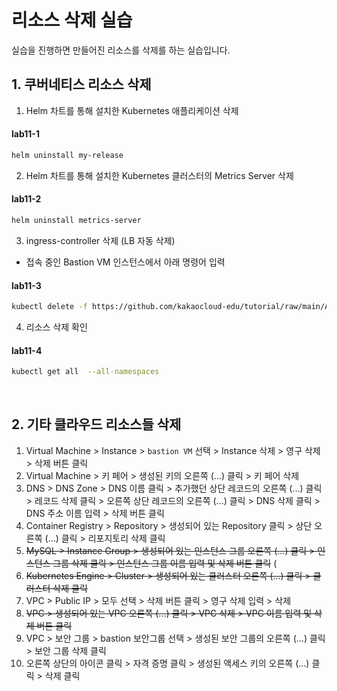 # 리소스 삭제 실습

실습을 진행하면 만들어진 리소스를 삭제를 하는 실습입니다.

## 1. 쿠버네티스 리소스 삭제
   1. Helm 차트를 통해 설치한 Kubernetes 애플리케이션 삭제
   #### **lab11-1**
   ```bash
   helm uninstall my-release
   ```
   2. Helm 차트를 통해 설치한 Kubernetes 클러스터의 Metrics Server 삭제
   #### **lab11-2**
   ```bash
   helm uninstall metrics-server
   ```
   3. ingress-controller 삭제 (LB 자동 삭제)
   - 접속 중인 Bastion VM 인스턴스에서 아래 명령어 입력
   #### **lab11-3**
   ```bash
   kubectl delete -f https://github.com/kakaocloud-edu/tutorial/raw/main/AdvancedCourse/src/manifests/ingress-nginx-controller.yaml
   ```
   
   4. 리소스 삭제 확인
   #### **lab11-4**
   ```bash
   kubectl get all  --all-namespaces
   ```
<br>

## 2. 기타 클라우드 리소스들 삭제
1. Virtual Machine > Instance > `bastion VM` 선택 > Instance 삭제 > 영구 삭제 > 삭제 버튼 클릭
2.  Virtual Machine > 키 페어 > 생성된 키의 오른쪽 (...) 클릭 > 키 페어 삭제
3. DNS > DNS Zone > DNS 이름 클릭 > 추가했던 상단 레코드의 오른쪽 (...) 클릭 > 레코드 삭제 클릭 >  오른쪽 상단 레코드의 오른쪽 (...) 클릭 >  DNS 삭제 클릭 > DNS 주소 이름 입력 > 삭제 버튼 클릭
4. Container Registry > Repository > 생성되어 있는 Repository 클릭 > 상단 오른쪽 (...) 클릭 > 리포지토리 삭제 클릭
5. ~~MySQL > Instance Group > 생성되어 있는 인스턴스 그룹 오른쪽 (...) 클릭 > 인스턴스 그룹 삭제 클릭 > 인스턴스 그룹 이름 입력 및 삭제 버튼 클릭~~ (
6. ~~Kubernetes Engine > Cluster > 생성되어 있는 클러스터 오른쪽 (...) 클릭 > 클러스터 삭제 클릭~~
7. VPC > Public IP > 모두 선택 > 삭제 버튼 클릭 > 영구 삭제 입력 > 삭제
8. ~~VPC > 생성되어 있는 VPC 오른쪽 (...) 클릭 > VPC 삭제 > VPC 이름 입력 및 삭제 버튼 클릭~~
9. VPC > 보안 그룹 > bastion 보안그룹 선택 > 생성된 보안 그룹의 오른쪽 (...) 클릭 > 보안 그룹 삭제 클릭
10. 오른쪽 상단의 아이콘 클릭 > 자격 증명 클릭 > 생성된 액세스 키의 오른쪽 (...) 클릭 > 삭제 클릭
